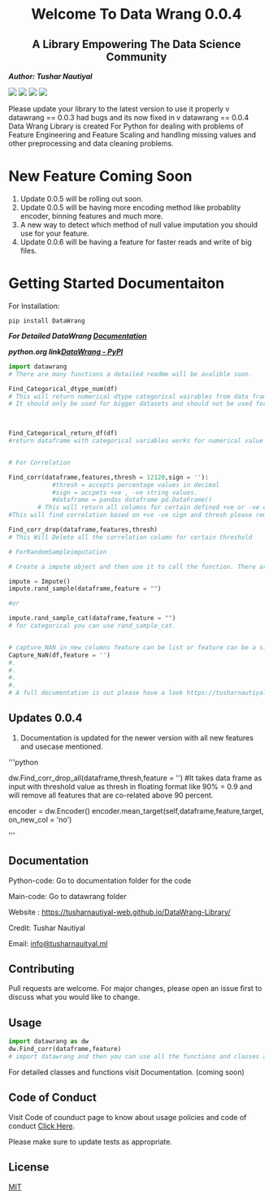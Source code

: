 <h1 align = 'center' >Welcome To Data Wrang 0.0.4</h1> 
<h2 align = 'center'>A Library Empowering The Data Science Community</h2>

***Author: Tushar Nautiyal***

<img src = 'https://img.shields.io/badge/Version-Alpha-Green.svg'/> <img src = 'https://img.shields.io/badge/Latest-0.0.4-Green.svg'/> <img src = 'https://img.shields.io/badge/Language-Python-Orange.svg'/>
<img src = 'https://img.shields.io/badge/Older-0.0.3-Green.svg'/>

Please update your library to the latest version to use it properly v datawrang == 0.0.3 had bugs and its now fixed in v datawrang == 0.0.4
Data Wrang Library is created For Python for dealing with problems of Feature Engineering and Feature Scaling and handling missing values and other preprocessing and data cleaning problems.
<!-- Place this tag where you want the button to render. -->
<!-- Place this tag in your head or just before your close body tag. -->

# New Feature Coming Soon
1. Update 0.0.5 will be rolling out soon.
2. Update 0.0.5 will be having more encoding method like probablity encoder, binning features and much more.
3. A new way to detect which method of null value imputation you should use for your feature.
4. Update 0.0.6 will be having a feature for faster reads and write of big files.

# Getting Started Documentaiton

For Installation:
```
pip install DataWrang
```
***For Detailed DataWrang <a href = 'https://tusharnautiyal-web.github.io/DataWrang-Library/'>Documentation</a>***

***python.org link<a href = 'https://pypi.org/project/DataWrang/'/>DataWrang - PyPI</a>***
```python
import datawrang
# There are many functions a detailed readme will be avalible soon.

Find_Categorical_dtype_num(df)
# This will return numerical dtype categorical vairables from data frame.
# It should only be used for bigger datasets and should not be used for smaller datasets.        


         
Find_Categorical_return_df(df) 
#return dataframe with categorical variables works for numerical value also.


# For Correlation

Find_corr(dataframe,features,thresh = 12120,sign = ''):
            #thresh = accepts percentage values in decimal
            #sign = accpets +ve , -ve string values.
            #dataframe = pandas dataframe pd.DataFrame()
        # This will return all columns for certain defined +ve or -ve cor-relation.    
#This will find correlation based on +ve -ve sign and thresh please remember to use thresh hold with respect to signs or don't use sign if you are using threshold.

Find_corr_drop(dataframe,features,thresh)
# This Will Delete all the correlation column for certain threshold

# ForRandomSampleimputation 

# Create a impute object and then use it to call the function. There are also other functions like frequenct_category, end_distribution, which will be covered in full documentation.

impute = Impute()
impute.rand_sample(dataframe,feature = "") 

#or

impute.rand_sample_cat(dataframe,feature = "") 
# for categorical you can use rand_sample_cat.


# capture_NAN in new columns feature can be list or feature can be a single string. 
Capture_NaN(df,feature = '')
#.
#.
#.
#.
# A full documentation is out please have a look https://tusharnautiyal-web.github.io/DataWrang-Library. Thank you.
```
## Updates 0.0.4
1. Documentation is updated for the newer version with all new features and usecase mentioned.

'''python

dw.Find_corr_drop_all(dataframe,thresh,feature = '')
#It takes data frame as input with threshold value as thresh in floating format like 90% = 0.9 and will remove all features that are co-related above 90 percent.

encoder = dw.Encoder()
encoder.mean_target(self,dataframe,feature,target, on_new_col = 'no')

'''
## Documentation
Python-code: Go to documentation folder for the code

Main-code: Go to datawrang folder

Website : https://tusharnautiyal-web.github.io/DataWrang-Library/

Credit: Tushar Nautiyal

Email: info@tusharnauityal.ml

## Contributing
Pull requests are welcome. For major changes, please open an issue first to discuss what you would like to change.

## Usage
```python
import datawrang as dw
dw.Find_corr(dataframe,feature)
# import datawrang and then you can use all the functions and classes avalible in the package.
```
For detailed classes and functions visit Documentation. (coming soon)

## Code of Conduct
Visit Code of counduct page to know about usage policies and code of conduct <a href = 'https://github.com/TusharNautiyal-web/DataWrang-Library/blob/main/CODE%20OF%20CONDUCT.md'>Click Here</a>.

Please make sure to update tests as appropriate.

## License
[MIT](https://choosealicense.com/licenses/mit/)
